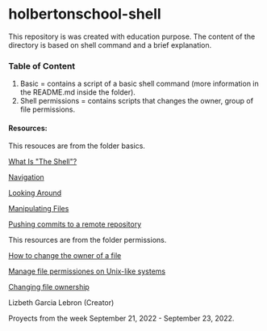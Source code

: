 # holbertonschool-shell
This repository is was created with education purpose. The content of the directory is based on shell command and a brief explanation. 

### Table of Content
1. Basic = contains a script of a basic shell command (more information in the README.md inside the folder).
2. Shell permissions = contains scripts that changes the owner, group of file permissions. 

#### Resources:
This resouces are from the folder basics.

[What Is "The Shell"?](http://linuxcommand.org/lc3_lts0010.php)

[Navigation](https://intranet.hbtn.io/rltoken/fMDkg3TKjANJSPTROMQSpA)

[Looking Around](http://linuxcommand.org/lc3_lts0030.php)

[Manipulating Files](http://linuxcommand.org/lc3_lts0050.php)

[Pushing commits to a remote repository](https://docs.github.com/en/get-started/using-git/pushing-commits-to-a-remote-repository)


This resources are from the folder permissions.

[How to change the owner of a file](https://docs.oracle.com/cd/E19683-01/816-4883/6mb2joat2/index.html)

[Manage file permissiones on Unix-like systems](https://kb.iu.edu/d/abdb#change)

[Changing file ownership](https://docs.oracle.com/cd/E19683-01/816-4883/6mb2joat0/index.html)

Lizbeth Garcia Lebron (Creator) 

Proyects from the week September 21, 2022 - September 23, 2022.
